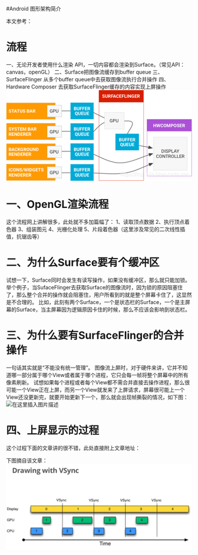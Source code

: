 #Android 图形架构简介
>  
 本文参考： 


# 流程

一、无论开发者使用什么渲染 API，一切内容都会渲染到Surface。（常见API：canvas，openGL） 二、Surface把图像流缓存到buffer queue 三、SurfaceFlinger 从多个buffer queue中去获取图像流执行合并操作 四、 Hardware Composer 去获取SurfaceFlinger缓存的内容实现上屏操作 <img src="https://raw.githubusercontent.com/Double2hao/xujiajia_blog/main/img/1460.png" alt="在这里插入图片描述">

# 一、OpenGL渲染流程

这个流程网上讲解很多，此处就不多加篇幅了： 1、读取顶点数据 2、执行顶点着色器 3、组装图元 4、光栅化处理 5、片段着色器（这里涉及常见的二次线性插值，抗锯齿等）

# 二、为什么Surface要有个缓冲区

试想一下，Surface同时会发生有读写操作，如果没有缓冲区，那么就只能加锁。 举个例子，当SufaceFlinger去获取Surface的图像流时，因为锁的原因阻塞住了，那么整个合并的操作就会阻塞住，用户所看到的就是整个屏幕卡住了，这显然是不合理的。 比如，此刻有两个Surface，一个是状态栏的Surface，一个是主屏幕的Surface，当主屏幕因为逻辑原因卡住的时候，那么不应该会影响到状态栏。

# 三、为什么要有SurfaceFlinger的合并操作

一句话其实就是“不能没有统一管理”。 图像流上屏时，对于硬件来讲，它并不知道哪一部分属于哪个View或者属于哪个进程，它只会每一帧将整个屏幕中的所有像素刷新。 试想如果每个进程或者每个View都不需合并直接去操作进程，那么很可能一个View正在上屏，而另一个View就发来了上屏请求，屏幕很可能上一个View还没更新完，就要开始更新下一个，那么就会出现帧撕裂的情况，如下图： <img src="https://raw.githubusercontent.com/Double2hao/xujiajia_blog/main/img/1461.png" alt="在这里插入图片描述">

# 四、上屏显示的过程

这个过程下面的文章讲的很不错，此处直接附上文章地址： 

下图摘自该文章： <img src="https://raw.githubusercontent.com/Double2hao/xujiajia_blog/main/img/1462.png" alt="在这里插入图片描述">